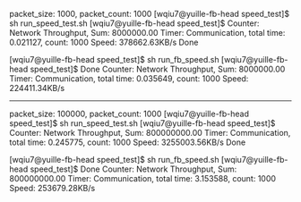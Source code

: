 packet_size: 1000, packet_count: 1000
[wqiu7@yuille-fb-head speed_test]$ sh run_speed_test.sh
[wqiu7@yuille-fb-head speed_test]$ Counter: Network Throughput, Sum: 8000000.00
Timer: Communication, total time: 0.021127, count: 1000
Speed: 378662.63KB/s
Done

[wqiu7@yuille-fb-head speed_test]$ sh run_fb_speed.sh
[wqiu7@yuille-fb-head speed_test]$ Done
Counter: Network Throughput, Sum: 8000000.00
Timer: Communication, total time: 0.035649, count: 1000
Speed: 224411.34KB/s

---
packet_size: 100000, packet_count: 1000
[wqiu7@yuille-fb-head speed_test]$ sh run_speed_test.sh
[wqiu7@yuille-fb-head speed_test]$ Counter: Network Throughput, Sum: 800000000.00
Timer: Communication, total time: 0.245775, count: 1000
Speed: 3255003.56KB/s
Done

[wqiu7@yuille-fb-head speed_test]$ sh run_fb_speed.sh
[wqiu7@yuille-fb-head speed_test]$ Done
Counter: Network Throughput, Sum: 800000000.00
Timer: Communication, total time: 3.153588, count: 1000
Speed: 253679.28KB/s

